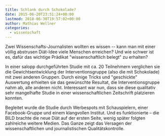 ```yaml
---
title: Schlank durch Schokolade?
date: 2015-06-20T23:51:24+00:00
lastmod: 2018-06-30T19:57:02+00:00
author: Mathias Wellner
categories:
  - wissenschaft
---
```

Zwei Wissenschafts-Journalisten wollten es wissen -- kann man mit einer völlig abstrusen Diät-Idee viele Menschen erreichen? Und wie schwer ist es, dafür das wichtige Prädikat "wissenschaftlich belegt" zu erhalten? 

In einer salopp durchgeführten Studie mit ca. 20 Teilnehmern verglichen sie die Gewichtsentwicklung der Interventionsgruppe (also die mit Schokolade) mit zwei anderen Gruppen. Durch einige Tricks und "geschickte" Auswertung erhielten sie das gewünschte Resultat, die Interventionsgruppe nahm ab, alle anderen nicht. Interessant war nun, dass sie diese qualitativ sehr mangelhafte Studie in einer wissenschaftlichen Zeitschrift platzieren konnten. 

Begleitet wurde die Studie durch Werbespots mit Schauspielern, einer Facebook-Gruppe und einem klangvollen Institut. Und es funktionierte &ndash; die BILD brachte die neue Diät auf der ersten Seite, wenig später folgten zahlreiche weitere Medien. Das Ganze zeigt das Versagen der wissenschaftlichen und journalistischen Qualitätskontrolle.